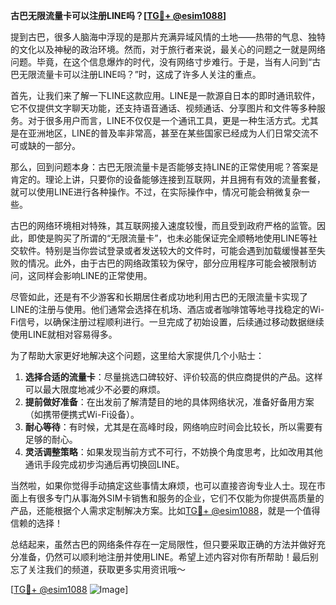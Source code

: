 **古巴无限流量卡可以注册LINE吗？[[TG💪+ @esim1088](https://t.me/s/esim1088)]**

提到古巴，很多人脑海中浮现的是那片充满异域风情的土地——热带的气息、独特的文化以及神秘的政治环境。然而，对于旅行者来说，最关心的问题之一就是网络问题。毕竟，在这个信息爆炸的时代，没有网络寸步难行。于是，当有人问到“古巴无限流量卡可以注册LINE吗？”时，这成了许多人关注的重点。

首先，让我们来了解一下LINE这款应用。LINE是一款源自日本的即时通讯软件，它不仅提供文字聊天功能，还支持语音通话、视频通话、分享图片和文件等多种服务。对于很多用户而言，LINE不仅仅是一个通讯工具，更是一种生活方式。尤其是在亚洲地区，LINE的普及率非常高，甚至在某些国家已经成为人们日常交流不可或缺的一部分。

那么，回到问题本身：古巴无限流量卡是否能够支持LINE的正常使用呢？答案是肯定的。理论上讲，只要你的设备能够连接到互联网，并且拥有有效的流量套餐，就可以使用LINE进行各种操作。不过，在实际操作中，情况可能会稍微复杂一些。

古巴的网络环境相对特殊，其互联网接入速度较慢，而且受到政府严格的监管。因此，即使是购买了所谓的“无限流量卡”，也未必能保证完全顺畅地使用LINE等社交软件。特别是当你尝试登录或者发送较大的文件时，可能会遇到加载缓慢甚至失败的情况。此外，由于古巴的网络政策较为保守，部分应用程序可能会被限制访问，这同样会影响LINE的正常使用。

尽管如此，还是有不少游客和长期居住者成功地利用古巴的无限流量卡实现了LINE的注册与使用。他们通常会选择在机场、酒店或者咖啡馆等地寻找稳定的Wi-Fi信号，以确保注册过程顺利进行。一旦完成了初始设置，后续通过移动数据继续使用LINE就相对容易得多。

为了帮助大家更好地解决这个问题，这里给大家提供几个小贴士：

1. **选择合适的流量卡**：尽量挑选口碑较好、评价较高的供应商提供的产品。这样可以最大限度地减少不必要的麻烦。
2. **提前做好准备**：在出发前了解清楚目的地的具体网络状况，准备好备用方案（如携带便携式Wi-Fi设备）。
3. **耐心等待**：有时候，尤其是在高峰时段，网络响应时间会比较长，所以需要有足够的耐心。
4. **灵活调整策略**：如果发现当前方式不可行，不妨换个角度思考，比如改用其他通讯手段完成初步沟通后再切换回LINE。

当然啦，如果你觉得手动搞定这些事情太麻烦，也可以直接咨询专业人士。现在市面上有很多专门从事海外SIM卡销售和服务的企业，它们不仅能为你提供高质量的产品，还能根据个人需求定制解决方案。比如[TG💪+ @esim1088](https://t.me/s/esim1088)，就是一个值得信赖的选择！

总结起来，虽然古巴的网络条件存在一定局限性，但只要采取正确的方法并做好充分准备，仍然可以顺利地注册并使用LINE。希望上述内容对你有所帮助！最后别忘了关注我们的频道，获取更多实用资讯哦～ 

[[TG💪+ @esim1088](https://t.me/s/esim1088) ![Image](https://i.postimg.cc/4NQfJmqS/Snipaste-2025-05-13-00-14-12.png)]